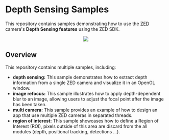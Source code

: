 # Depth Sensing Samples

This repository contains samples demonstrating how to use the [ZED]("https://www.stereolabs.com/store/") camera's **Depth Sensing features** using the ZED SDK.

<p align="center">
<img src="https://user-images.githubusercontent.com/32394882/230639409-356b8dfa-df66-4bc2-84d8-a25fd0229779.gif" />
</p>

## Overview

This repository contains multiple samples, including:
- **depth sensing:** This sample demonstrates how to extract depth information from a single ZED camera and visualize it in an OpenGL window.
- **image refocus:** This sample illustrates how to apply depth-dependent blur to an image, allowing users to adjust the focal point after the image has been taken.
- **multi camera:** This sample provides an example of how to design an app that use multiple ZED cameras in separated threads.
- **region of interest:**  This sample showcases how to define a Region of Interest (ROI), pixels outside of this area are discard from the all modules (depth, positional tracking, detections ...).
